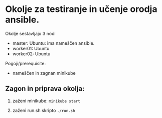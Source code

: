 
# Okolje za testiranje in učenje orodja ansible.

Okolje sestavljajo 3 nodi
* master: Ubuntu: ima nameščen ansible.
* worker01: Ubuntu 
* worker02: Ubuntu

Pogoji/prerequisite:
* nameščen in zagnan minikube

## Zagon in priprava okolja:

1. zaženi minikube:
`minikube start`

2. zaženi run.sh skripto
`./run.sh`
